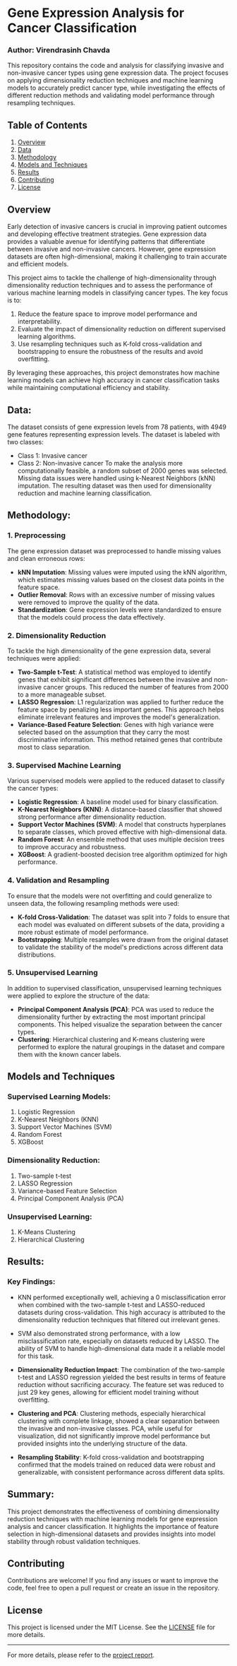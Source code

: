 # Gene Expression Analysis for Cancer Classification
### Author: Virendrasinh Chavda

This repository contains the code and analysis for classifying invasive and non-invasive cancer types using gene expression data. The project focuses on applying dimensionality reduction techniques and machine learning models to accurately predict cancer type, while investigating the effects of different reduction methods and validating model performance through resampling techniques. 

## Table of Contents
1. [Overview](#Overview)
2. [Data](#Data)
3. [Methodology](#Methodology)
4. [Models and Techniques](#Models-and-Techniques)
5. [Results](#Results)
6. [Contributing](#Contributing)
7. [License](#License)

## Overview
Early detection of invasive cancers is crucial in improving patient outcomes and developing effective treatment strategies. Gene expression data provides a valuable avenue for identifying patterns that differentiate between invasive and non-invasive cancers. However, gene expression datasets are often high-dimensional, making it challenging to train accurate and efficient models.

This project aims to tackle the challenge of high-dimensionality through dimensionality reduction techniques and to assess the performance of various machine learning models in classifying cancer types. The key focus is to:

1. Reduce the feature space to improve model performance and interpretability.
2. Evaluate the impact of dimensionality reduction on different supervised learning algorithms.
3. Use resampling techniques such as K-fold cross-validation and bootstrapping to ensure the robustness of the results and avoid overfitting.

By leveraging these approaches, this project demonstrates how machine learning models can achieve high accuracy in cancer classification tasks while maintaining computational efficiency and stability.

## Data:
The dataset consists of gene expression levels from 78 patients, with 4949 gene features representing expression levels. The dataset is labeled with two classes:
* Class 1: Invasive cancer
* Class 2: Non-invasive cancer
To make the analysis more computationally feasible, a random subset of 2000 genes was selected. Missing data issues were handled using k-Nearest Neighbors (kNN) imputation. The resulting dataset was then used for dimensionality reduction and machine learning classification.

## Methodology:
### 1. Preprocessing
The gene expression dataset was preprocessed to handle missing values and clean erroneous rows:

* **kNN Imputation**: Missing values were imputed using the kNN algorithm, which estimates missing values based on the closest data points in the feature space.
* **Outlier Removal**: Rows with an excessive number of missing values were removed to improve the quality of the data.
* **Standardization**: Gene expression levels were standardized to ensure that the models could process the data effectively.

### 2. Dimensionality Reduction
To tackle the high dimensionality of the gene expression data, several techniques were applied:

* **Two-Sample t-Test**: A statistical method was employed to identify genes that exhibit significant differences between the invasive and non-invasive cancer groups. This reduced the number of features from 2000 to a more manageable subset.
* **LASSO Regression**: L1 regularization was applied to further reduce the feature space by penalizing less important genes. This approach helps eliminate irrelevant features and improves the model's generalization.
* **Variance-Based Feature Selection**: Genes with high variance were selected based on the assumption that they carry the most discriminative information. This method retained genes that contribute most to class separation.

### 3. Supervised Machine Learning
Various supervised models were applied to the reduced dataset to classify the cancer types:

* **Logistic Regression**: A baseline model used for binary classification.
* **K-Nearest Neighbors (KNN)**: A distance-based classifier that showed strong performance after dimensionality reduction.
* **Support Vector Machines (SVM)**: A model that constructs hyperplanes to separate classes, which proved effective with high-dimensional data.
* **Random Forest**: An ensemble method that uses multiple decision trees to improve accuracy and robustness.
* **XGBoost**: A gradient-boosted decision tree algorithm optimized for high performance.

### 4. Validation and Resampling
To ensure that the models were not overfitting and could generalize to unseen data, the following resampling methods were used:

* **K-fold Cross-Validation**: The dataset was split into 7 folds to ensure that each model was evaluated on different subsets of the data, providing a more robust estimate of model performance.
* **Bootstrapping**: Multiple resamples were drawn from the original dataset to validate the stability of the model's predictions across different data distributions.

### 5. Unsupervised Learning
In addition to supervised classification, unsupervised learning techniques were applied to explore the structure of the data:

* **Principal Component Analysis (PCA)**: PCA was used to reduce the dimensionality further by extracting the most important principal components. This helped visualize the separation between the cancer types.
* **Clustering**: Hierarchical clustering and K-means clustering were performed to explore the natural groupings in the dataset and compare them with the known cancer labels.

## Models and Techniques

### Supervised Learning Models:
1. Logistic Regression
2. K-Nearest Neighbors (KNN)
3. Support Vector Machines (SVM)
4. Random Forest
5. XGBoost

### Dimensionality Reduction:
1. Two-sample t-test
2. LASSO Regression
3. Variance-based Feature Selection
4. Principal Component Analysis (PCA)

### Unsupervised Learning:
1. K-Means Clustering
2. Hierarchical Clustering

## Results:

### Key Findings:
* KNN performed exceptionally well, achieving a 0 misclassification error when combined with the two-sample t-test and LASSO-reduced datasets during cross-validation. This high accuracy is attributed to the dimensionality reduction techniques that filtered out irrelevant genes.
* SVM also demonstrated strong performance, with a low misclassification rate, especially on datasets reduced by LASSO. The ability of SVM to handle high-dimensional data made it a reliable model for this task.

* **Dimensionality Reduction Impact**: The combination of the two-sample t-test and LASSO regression yielded the best results in terms of feature reduction without sacrificing accuracy. The feature set was reduced to just 29 key genes, allowing for efficient model training without overfitting.
* **Clustering and PCA**: Clustering methods, especially hierarchical clustering with complete linkage, showed a clear separation between the invasive and non-invasive classes. PCA, while useful for visualization, did not significantly improve model performance but provided insights into the underlying structure of the data.
* **Resampling Stability**: K-fold cross-validation and bootstrapping confirmed that the models trained on reduced data were robust and generalizable, with consistent performance across different data splits.

## Summary:
This project demonstrates the effectiveness of combining dimensionality reduction techniques with machine learning models for gene expression analysis and cancer classification. It highlights the importance of feature selection in high-dimensional datasets and provides insights into model stability through robust validation techniques.

## Contributing

Contributions are welcome! If you find any issues or want to improve the code, feel free to open a pull request or create an issue in the repository.

## License

This project is licensed under the MIT License. See the [LICENSE](LICENSE) file for more details.

---

For more details, please refer to the [project report](./report.pdf).
